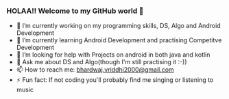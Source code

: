 ### HOLAA!! Welcome to my GitHub world 👋 

- 🔭 I’m currently working on my programming skills, DS, Algo and Android Development
- 🌱 I’m currently learning Android Development and practising Competitve Development
- 🤔 I’m looking for help with Projects on android in both java and kotlin
- 💬 Ask me about DS and Algo(though I'm still practising it :-))
- 📫 How to reach me: bhardwaj.vriddhi2000@gmail.com
- ⚡ Fun fact: If not coding you'll probably find me singing or listening to music
